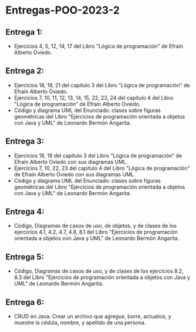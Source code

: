 # Entregas-POO-2023-2
## Entrega 1:
- Ejercicios 4, 5, 12, 14, 17 del Libro "Lógica de programación" de Efraín Alberto Oviedo.
## Entrega 2:
- Ejercicios 18, 19, 21 del capítulo 3 del Libro "Lógica de programación" de Efraín Alberto Oviedo.
- Ejercicios 7, 10, 11, 12, 13, 14, 15, 22, 23, 24 del capítulo 4 del Libro "Lógica de programación" de Efraín Alberto Oviedo.
- Código y diagrama UML del Enunciado: clases sobre figuras geométricas del Libro "Ejercicios de programación orientada a objetos con Java y UML" de Leonardo Bermón Angarita.
## Entrega 3:
- Ejercicios 18, 19 del capítulo 3 del Libro "Lógica de programación" de Efraín Alberto Oviedo con sus diagramas UML.
- Ejercicios 7, 10, 22, 23 del capítulo 4 del Libro "Lógica de programación" de Efraín Alberto Oviedo con sus diagramas UML.
- Código y diagrama UML del Enunciado: clases sobre figuras geométricas del Libro "Ejercicios de programación orientada a objetos con Java y UML" de Leonardo Bermón Angarita.
## Entrega 4:
- Código, Diagramas de casos de uso, de objetos, y de clases de los ejercicios 4.1, 4.2, 4.7, 4.8, 8.1 del Libro "Ejercicios de programación orientada a objetos con Java y UML" de Leonardo Bermón Angarita.
## Entrega 5:
- Código, Diagramas de casos de uso, y de clases de los ejercicios 8.2, 8.3 del Libro "Ejercicios de programación orientada a objetos con Java y UML" de Leonardo Bermón Angarita.
## Entrega 6:
- CRUD en Java: Crear un archivo que agregue, borre, actualice, y muestre la cédula, nombre, y apellido de una persona.